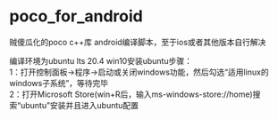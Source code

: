 # poco_for_android
贼傻瓜化的poco c++库 android编译脚本，至于ios或者其他版本自行解决

编译环境为ubuntu lts 20.4 
win10安装ubuntu步骤：  
   1：打开控制面板->程序->启动或关闭windows功能，然后勾选“适用linux的windows子系统”，等待完毕  
   2：打开Microsoft Store(win+R后，输入ms-windows-store://home)搜索“ubuntu”安装并且进入ubuntu配置  
